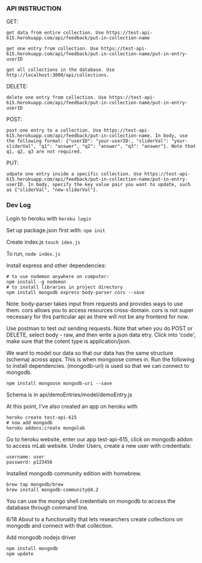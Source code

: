 ### API INSTRUCTION ###
GET: 

    get data from entire collection. Use https://test-api-615.herokuapp.com/api/feedback/put-in-collection-name

    get one entry from collection. Use https://test-api-615.herokuapp.com/api/feedback/put-in-collection-name/put-in-entry-userID

    get all collections in the database. Use http://localhost:3000/api/collections.

DELETE:

    delete one entry from collection. Use https://test-api-615.herokuapp.com/api/feedback/put-in-collection-name/put-in-entry-userID

POST:

    post one entry to a collection. Use https://test-api-615.herokuapp.com/api/feedback/put-in-collection-name. In body, use the following format: {"userID": "your-userID:, "sliderVal": "your-sliderVal", "q1": "answer", "q2": "answer", "q3": "answer"}. Note that q1, q2, q3 are not required. 

PUT: 

    udpate one entry inside a specific collection. Use https://test-api-615.herokuapp.com/api/feedback/put-in-collection-name/put-in-entry-userID. In body, specify the key value pair you want to update, such as {"sliderVal", "new-sliderVal"}.



### Dev Log ###

Login to heroku with ```heroku login```

Set up package.json first with: ``` npm init ```

Create index.js ``` touch idex.js ```

To run, ``` node index.js ```

Install express and other dependencies:
```
# to use nodemon anywhere on computer:
npm install -g nodemon
# to install libraries in project directory
npm install mongodb express body-parser cors --save
```
Note: body-parser takes input from requests and provides ways to use them. cors allows you to access resources cross-domain. cors is not super necessary for this particular api as there will not be any frontend for now.  

Use postman to test out sending requests. Note that when you do POST or DELETE, select body - raw, and then write a json data etry. Click into 'code', make sure that the cotent type is application/json. 

We want to model our data so that our data has the same structure (schema) across apps. This is when mongoose comes in. Run the following to install dependencies. (mongodb-uri) is used so that we can connect to mongodb. 
```
npm install mongoose mongodb-uri --save
```
Schema is in api/demoEntries/model/demoEntry.js

At this point, I've also created an app on heroku with 
```
heroku create test-api-615
# now add mongodb
heroku addons:create mongolab
```

Go to heroku website, enter our app test-api-615, click on mongodb addon to access mLab website. Under Users, create a new user with credentials: 
```
username: user
password: p123456
```

Installed mongodb community edition with homebrew. 
```
brew tap mongodb/brew
brew install mongodb-community@4.2
```
You can use the mongo shell credentials on mongodb to access the database through command line.

6/18
About to a functionality that lets researchers create collections on mongodb and connect with that collection.

Add mongodb nodejs driver
``` 
npm install mongodb 
npm update
```